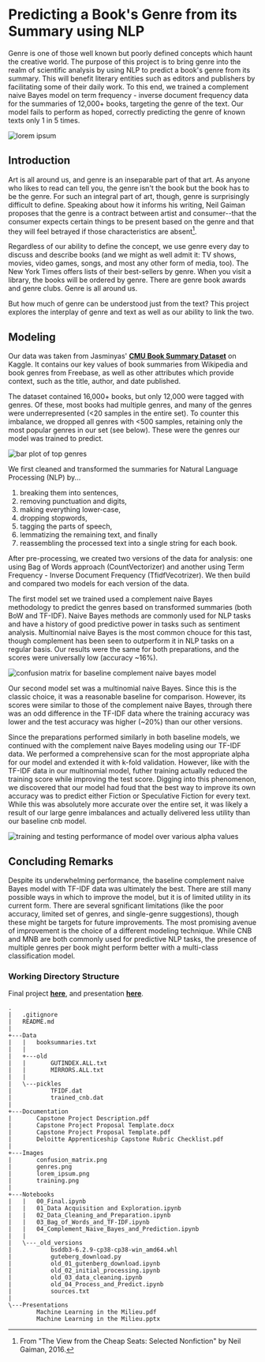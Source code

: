 # Predicting a Book's Genre from its Summary using NLP

Genre is one of those well known but poorly defined concepts which haunt the creative world. The purpose of this project is to bring genre into the realm of scientific analysis by using NLP to predict a book's genre from its summary. This will benefit literary entities such as editors and publishers by facilitating some of their daily work. To this end, we trained a complement naive Bayes model on term frequency - inverse document frequency data for the summaries of 12,000+ books, targeting the genre of the text. Our model fails to perform as hoped, correctly predicting the genre of known texts only 1 in 5 times.

![lorem ipsum](Images/lorem_ipsum.png)

## Introduction
Art is all around us, and genre is an inseparable part of that art. As anyone who likes to read can tell you, the genre isn't the book but the book has to be the genre. For such an integral part of art, though, genre is surprisingly difficult to define. Speaking about how it informs his writing, Neil Gaiman proposes that the genre is a contract between artist and consumer--that the consumer expects certain things to be present based on the genre and that they will feel betrayed if those characteristics are absent[^1].

Regardless of our ability to define the concept, we use genre every day to discuss and describe books (and we might as well admit it: TV shows, movies, video games, songs, and most any other form of media, too). The New York Times offers lists of their best-sellers by genre. When you visit a library, the books will be ordered by genre. There are genre book awards and genre clubs. Genre is all around us.

But how much of genre can be understood just from the text? This project explores the interplay of genre and text as well as our ability to link the two.

## Modeling
Our data was taken from Jasminyas' __[CMU Book Summary Dataset](https://www.kaggle.com/datasets/ymaricar/cmu-book-summary-dataset)__ on Kaggle. It contains our key values of book summaries from Wikipedia and book genres from Freebase, as well as other attributes which provide context, such as the title, author, and date published.

The dataset contained 16,000+ books, but only 12,000 were tagged with genres. Of these, most books had multiple genres, and many of the genres were underrepresented (<20 samples in the entire set). To counter this imbalance, we dropped all genres with <500 samples, retaining only the most popular genres in our set (see below). These were the genres our model was trained to predict.

![bar plot of top genres](Images/genres.png)

We first cleaned and transformed the summaries for Natural Language Processing (NLP) by...
  1. breaking them into sentences, 
  2. removing punctuation and digits, 
  3. making everything lower-case, 
  4. dropping stopwords, 
  5. tagging the parts of speech, 
  6. lemmatizing the remaining text, and finally 
  7. reassembling the processed text into a single string for each book.

After pre-processing, we created two versions of the data for analysis: one using Bag of Words approach (CountVectorizer) and another using Term Frequency - Inverse Document Frequency (TfidfVecotrizer). We then build and compared two models for each version of the data.

The first model set we trained used a complement naive Bayes methodology to predict the genres based on transformed summaries (both BoW and TF-IDF). Naive Bayes methods are commonly used for NLP tasks and have a history of good predictive power in tasks such as sentiment analysis. Multinomial naive Bayes is the most common chouce for this tast, though complement has been seen to outperform it in NLP tasks on a regular basis. Our results were the same for both preparations, and the scores were universally low (accuracy ~16%).

![confusion matrix for baseline complement naive bayes model](Images/confusion_matrix.png)

Our second model set was a multinomial naive Bayes. Since this is the classic choice, it was a reasonable baseline for comparison. However, its scores were similar to those of the complement naive Bayes, through there was an odd difference in the TF-IDF data where the training accuracy was lower and the test accuracy was higher (~20%) than our other versions.

Since the preparations performed similarly in both baseline models, we continued with the complement naive Bayes modeling using our TF-IDF data. We performed a comprehensive scan for the most appropriate alpha for our model and extended it with k-fold validation. However, like with the TF-IDF data in our multinomial model, futher training actually reduced the training score while improving the test score. Digging into this phenomenon, we discovered that our model had foud that the best way to improve its own accuracy was to predict either Fiction or Speculative Fiction for every text. While this was absolutely more accurate over the entire set, it was likely a result of our large genre imbalances and actually delivered less utility than our baseline cnb model.

![training and testing performance of model over various alpha values](Images/training.png)

## Concluding Remarks
Despite its underwhelming performance, the baseline complement naive Bayes model with TF-IDF data was ultimately the best. There are still many possible ways in which to improve the model, but it is of limited utility in its current form. There are several sgnificant limitations (like the poor accuracy, limited set of genres, and single-genre suggestions), though these might be targets for future improvements. The most promising avenue of improvement is the choice of a different modeling technique. While CNB and MNB are both commonly used for predictive NLP tasks, the presence of multiple genres per book might perform better with a multi-class classification model.

### Working Directory Structure
Final project __[here](Notebooks/00_Final.ipynb)__, and presentation __[here](Presentations/)__.

```
.
|   .gitignore
|   README.md
|       
+---Data
|   |   booksummaries.txt
|   |   
|   +---old
|   |       GUTINDEX.ALL.txt
|   |       MIRRORS.ALL.txt
|   |       
|   \---pickles
|           TFIDF.dat
|           trained_cnb.dat
|           
+---Documentation
|       Capstone Project Description.pdf
|       Capstone Project Proposal Template.docx
|       Capstone Project Proposal Template.pdf
|       Deloitte Apprenticeship Capstone Rubric Checklist.pdf
|       
+---Images
|       confusion_matrix.png
|       genres.png
|       lorem_ipsum.png
|       training.png
|       
+---Notebooks
|   |   00_Final.ipynb
|   |   01_Data Acquisition and Exploration.ipynb
|   |   02_Data_Cleaning_and_Preparation.ipynb
|   |   03_Bag_of_Words_and_TF-IDF.ipynb
|   |   04_Complement_Naive_Bayes_and_Prediction.ipynb
|   |       
|   \---_old_versions
|           bsddb3-6.2.9-cp38-cp38-win_amd64.whl
|           guteberg_download.py
|           old_01_gutenberg_download.ipynb
|           old_02_initial_processing.ipynb
|           old_03_data_cleaning.ipynb
|           old_04_Process_and_Predict.ipynb
|           sources.txt
|           
\---Presentations
        Machine Learning in the Milieu.pdf
        Machine Learning in the Milieu.pptx
```

[^1]: From "The View from the Cheap Seats: Selected Nonfiction" by Neil Gaiman, 2016.
